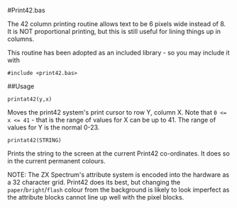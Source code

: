 #Print42.bas

The 42 column printing routine allows text to be 6 pixels wide instead of 8.
It is NOT proportional printing, but this is still useful for lining things up in columns.

This routine has been adopted as an included library - so you may include it with

```
#include <print42.bas>
```

##Usage

```
printat42(y,x)
```

Moves the print42 system's print cursor to row Y, column X. Note that `0 <= x <= 41` - that is the range of values
for X can be up to 41. The range of values for Y is the normal 0-23.

```
printat42(STRING)
```

Prints the string to the screen at the current Print42 co-ordinates. It does so in the current permanent colours.

NOTE: The ZX Spectrum's attribute system is encoded into the hardware as a 32 character grid. Print42 does its best,
but changing the `paper`/`bright`/`flash` colour from the background is likely to look imperfect as the attribute blocks
cannot line up well with the pixel blocks.
